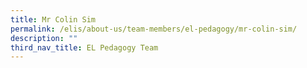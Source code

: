 ```yaml
---
title: Mr Colin Sim
permalink: /elis/about-us/team-members/el-pedagogy/mr-colin-sim/
description: ""
third_nav_title: EL Pedagogy Team
---
```

